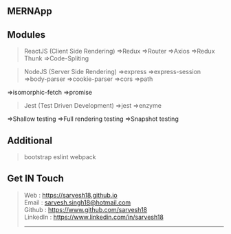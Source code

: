 MERNApp
-------

Modules
-------
>ReactJS (Client Side Rendering)
=>Redux
=>Router
=>Axios
=>Redux Thunk
=>Code-Spliting

>NodeJS (Server Side Rendering)
=>express
=>express-session
=>body-parser
=>cookie-parser
=>cors
=>path

=>isomorphic-fetch
=>promise

>Jest (Test Driven Development)
=>jest
=>enzyme

=>Shallow testing
=>Full rendering testing
=>Snapshot testing

Additional
----------
>bootstrap
>eslint
>webpack

Get IN Touch 
------------
>Web : https://sarvesh18.github.io <br>
>Email : sarvesh.singh18@hotmail.com <br>
>Github : https://www.github.com/sarvesh18 <br>
>LinkedIn : https://www.linkedin.com/in/sarvesh18 <br>
><hr>